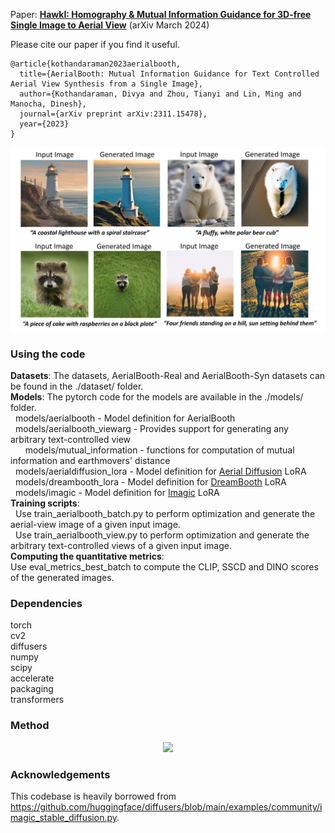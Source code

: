 Paper: [**HawkI: Homography & Mutual Information Guidance for 3D-free Single Image to Aerial View**](https://arxiv.org/abs/2311.15478) (arXiv March 2024)

Please cite our paper if you find it useful. <br>

```
@article{kothandaraman2023aerialbooth,
  title={AerialBooth: Mutual Information Guidance for Text Controlled Aerial View Synthesis from a Single Image},
  author={Kothandaraman, Divya and Zhou, Tianyi and Lin, Ming and Manocha, Dinesh},
  journal={arXiv preprint arXiv:2311.15478},
  year={2023}
}
```

<p align="center">
<img src="coverPic.jpg" width="720">
</p>

### Using the code 

**Datasets**: The datasets, AerialBooth-Real and AerialBooth-Syn datasets can be found in the ./dataset/ folder. <br>
**Models**: The pytorch code for the models are available in the ./models/ folder. <br>
&nbsp;&nbsp;models/aerialbooth - Model definition for AerialBooth <br>
&nbsp;&nbsp;models/aerialbooth_viewarg - Provides support for generating any arbitrary text-controlled view <br>
&nbsp;&nbsp;&nbsp;&nbsp;&nbsp;&nbsp;models/mutual_information - functions for computation of mutual information and earthmovers' distance <br>
&nbsp;&nbsp;models/aerialdiffusion_lora - Model definition for [Aerial Diffusion](https://arxiv.org/abs/2303.11444) LoRA <br>
&nbsp;&nbsp;models/dreambooth_lora - Model definition for [DreamBooth](https://dreambooth.github.io/) LoRA <br>
&nbsp;&nbsp;models/imagic - Model definition for [Imagic](https://imagic-editing.github.io/) LoRA <br>
**Training scripts**: <br>
&nbsp;&nbsp;Use train_aerialbooth_batch.py to perform optimization and generate the aerial-view image of a given input image. <br>
&nbsp;&nbsp;Use train_aerialbooth_view.py to perform optimization and generate the arbitrary text-controlled views of a given input image. <br>
**Computing the quantitative metrics**: <br>
Use eval_metrics_best_batch to compute the CLIP, SSCD and DINO scores of the generated images.

### Dependencies

torch <br>
cv2 <br>
diffusers <br>
numpy <br>
scipy <br>
accelerate <br>
packaging <br>
transformers <br>

### Method

<p align="center">
<img src="overview.png" width="720">
</p>

### Acknowledgements

This codebase is heavily borrowed from https://github.com/huggingface/diffusers/blob/main/examples/community/imagic_stable_diffusion.py.
